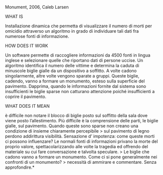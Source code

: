 Monument, 2006, Caleb Larsen

WHAT IS

Installazione dinamica che permetta di visualizzare il numero di morti per omicidio attraverso un algoritmo in grado di individuare tali dati fra numerose fonti di informazione.

HOW DOES IT WORK

Un software permette di raccogliere informazioni da 4500 fonti in lingua inglese e selezionare quelle che riportano dati di persone uccise. Un algoritmo identifica il numero delle vittime e determina la caduta di minuscole biglie gialle da un dispositivo a soffitto. A volte cadono singolarmente, altre volte vengono sparate a gruppi. Queste biglie, cadendo, vanno a formare un monumento, esteso sulla superficie del pavimento. Dapprima, quando le informazioni fornite dal sistema sono insufficienti le biglie sparse non catturano attenzione poiché insufficienti a coprire il pavimento.

WHAT DOES IT MEAN

è difficile non notare il blocco di biglie posto sul soffitto della sala dove viene posto l’allestimento. Più difficile è la comprensione delle parti, le biglie gialle, sul pavimento. Quando queste sono sparse non creano una condizione di insieme chiaramente percepibile > sul pavimento di legno perdono addirittura visibilità.
Sensazione d’ impotenza: come queste morti ci possono influenzare? Le normali fonti di informazioni privano la morte del proprio valore, spettacolarizzando alle volte la tragedia ed offrendo del materiale su cui fare conversazione e talvolta speculare. > Le biglie che cadono vanno a formare un monumento. Come ci si pone generalmente nei confronti di un monumento? > necessità di ammirare e commentare. Senza approfondire.*
